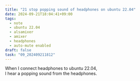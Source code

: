 ```yaml
---
title: "21 stop popping sound of headphones on ubuntu 22.04"
date: 2024-09-21T18:04:41+09:00
tags:
  - note
  - ubuntu 22.04
  - alsamixer
  - amixer
  - headphones
  - auto-mute enabled
draft: false
task: "09_202409211812"
---
```


When I connect headphones to ubuntu 22.04,  
I hear a popping sound from the headphones.
